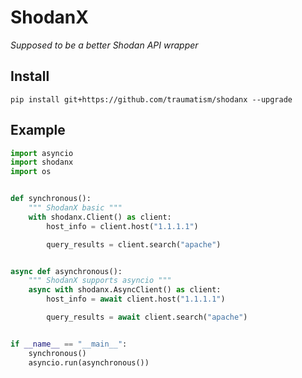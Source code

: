 # ShodanX
_Supposed to be a better Shodan API wrapper_

## Install

`pip install git+https://github.com/traumatism/shodanx --upgrade`


## Example

```py
import asyncio
import shodanx
import os


def synchronous():
    """ ShodanX basic """
    with shodanx.Client() as client:
        host_info = client.host("1.1.1.1")

        query_results = client.search("apache")


async def asynchronous():
    """ ShodanX supports asyncio """
    async with shodanx.AsyncClient() as client:
        host_info = await client.host("1.1.1.1")

        query_results = await client.search("apache")


if __name__ == "__main__":
    synchronous()
    asyncio.run(asynchronous())

```
